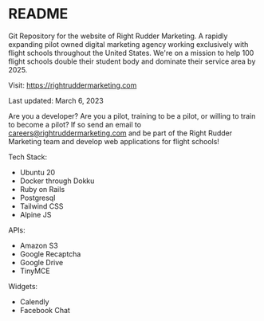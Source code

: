 # README

Git Repository for the website of Right Rudder Marketing.  A rapidly expanding pilot owned digital marketing agency working exclusively with flight schools throughout the United States. We're on a mission to help 100 flight schools double their student body and dominate their service area by 2025.

Visit: https://rightruddermarketing.com

Last updated: March 6, 2023

Are you a developer?  Are you a pilot, training to be a pilot, or willing to train to become a pilot?  If so send an email to careers@rightruddermarketing.com and be part of the Right Rudder Marketing team and develop web applications for flight schools!

Tech Stack:
* Ubuntu 20
* Docker through Dokku
* Ruby on Rails
* Postgresql
* Tailwind CSS
* Alpine JS

APIs:
* Amazon S3
* Google Recaptcha
* Google Drive
* TinyMCE

Widgets:
* Calendly
* Facebook Chat